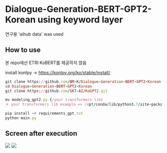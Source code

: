 # Dialogue-Generation-BERT-GPT2-Korean using keyword layer
연구용 
'aihub data' was used

## How to use
본 repo에선 ETRI KoBERT를 제공하지 않음

install konlpy -> https://konlpy.org/ko/stable/install/
```ruby
git clone https://github.com/BM-K/Dialogue-Generation-BERT-GPT2-Korean.git
cd Dialogue-Generation-BERT-GPT2-Korean
git clone https://github.com/SKT-AI/KoGPT2.git

mv modeling_gpt2.py {/your transformers lib}
＊ your transformers lib example => /opt/conda/lib/python3.7/site-packages/transformers/

pip install -r requirements_gpt.txt
python main.py
```

## Screen after execution
<img src = "https://user-images.githubusercontent.com/55969260/88027255-f0ce0d00-cb71-11ea-9cfe-8f5849acb0c9.png">
<img src = "https://user-images.githubusercontent.com/55969260/88027416-2ecb3100-cb72-11ea-9918-921ca5a7dd0f.png">
